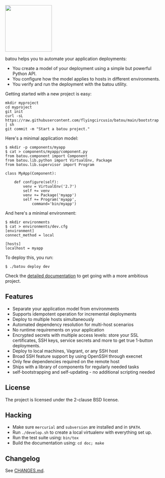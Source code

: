 <img width="150" src="https://batou.readthedocs.io/en/latest/_static/batou.png">

batou helps you to automate your application deployments:

* You create a model of your deployment using a simple but powerful Python API.
* You configure how the model applies to hosts in different environments.
* You verify and run the deployment with the batou utility.

Getting started with a new project is easy:

```console
mkdir myproject
cd myproject
git init
curl -sL https://raw.githubusercontent.com/flyingcircusio/batou/main/bootstrap | sh
git commit -m "Start a batou project."
```

Here's a minimal application model:

```console
$ mkdir -p components/myapp
$ cat > components/myapp/component.py
from batou.component import Component
from batou.lib.python import VirtualEnv, Package
from batou.lib.supervisor import Program

class MyApp(Component):

    def configure(self):
        venv = VirtualEnv('2.7')
        self += venv
        venv += Package('myapp')
        self += Program('myapp',
            command='bin/myapp')
```

And here's a minimal environment:

```console
$ mkdir environments
$ cat > environments/dev.cfg
[environment]
connect_method = local

[hosts]
localhost = myapp
```

To deploy this, you run:

```console
$ ./batou deploy dev
```

Check the [detailed documentation](http://batou.readthedocs.org) to get going with a more ambitious project.


## Features

* Separate your application model from environments
* Supports idempotent operation for incremental deployments
* Deploy to multiple hosts simultaneously
* Automated dependency resolution for multi-host scenarios
* No runtime requirements on your application
* Encrypted secrets with multiple access levels: store your
  SSL certificates, SSH keys, service secrets and more to get true 1-button deployments.
* Deploy to local machines, Vagrant, or any SSH host
* Broad SSH feature support by using OpenSSH through execnet
* Only few dependencies required on the remote host
* Ships with a library of components for regularly needed tasks
* self-bootstrapping and self-updating - no additional scripting needed

## License

The project is licensed under the 2-clause BSD license.

## Hacking

* Make sure `mercurial` and `subversion` are installed and in `$PATH`.
* Run `./develop.sh` to create a local virtualenv with everything set up.
* Run the test suite using: `bin/tox`
* Build the documentation using: `cd doc; make`

## Changelog

See [CHANGES.md](./CHANGES.md).
